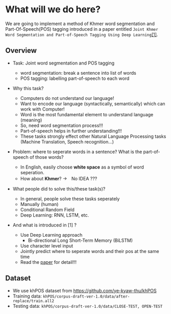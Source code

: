 # What will we do here?

We are going to implement a method of Khmer word segmentation and Part-Of-Speech(POS) tagging introduced in a paper entitled 
```Joint Khmer Word Segmentation and Part-of-Speech Tagging Using Deep Learning```[[1]](https://arxiv.org/abs/2103.16801).

## Overview

- Task: Joint word segmentation and POS tagging
  - word segmentation: break a sentence into list of words
  - POS tagging: labelling part-of-speech to each word

- Why this task?
  - Computers do not understand our language!
  - Want to encode our language (syntactically, semantically) which can work with Computer!
  - Word is the most fundamental element to understand language (meaning)
  - So, need word segmentation process!!!
  - Part-of-speech helps in further understanding!!!
  - These tasks strongly effect other Natural Language Processing tasks (Machine Translation, Speech recognition...)


- Problem: where to seperate words in a sentence? What is the part-of-speech of those words?
  - In English, easily choose **white space** as a symbol of word seperation.
  - How about **Khmer**? →　No IDEA ???

- What people did to solve this/these task(s)?
  - In general, people solve these tasks seperately
  - Manually (human)
  - Conditional Random Field
  - Deep Learning: RNN, LSTM, etc.

- And what is introduced in [1] ?
  - Use Deep Learning approach
    - Bi-directional Long Short-Term Memory (BiLSTM)
  - Use character level input
  - Jointly predict where to seperate words and their pos at the same time
  - Read the [paper](https://arxiv.org/abs/2103.16801) for detail!!!

## Dataset
- We use khPOS dataset from https://github.com/ye-kyaw-thu/khPOS
- Training data: ```khPOS/corpus-draft-ver-1.0/data/after-replace/train.all2```
- Testing data: ```khPOS/corpus-draft-ver-1.0/data/CLOSE-TEST, OPEN-TEST```

